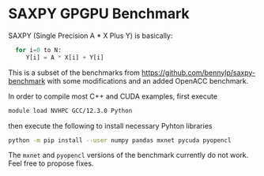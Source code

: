 # SAXPY GPGPU Benchmark

SAXPY (Single Precision A * X Plus Y) is basically:
```python
  for i=0 to N:
     Y[i] = A * X[i] + Y[i]
```

This is a subset of the benchmarks from https://github.com/bennylp/saxpy-benchmark
with some modifications and an added OpenACC benchmark.

In order to compile most C++ and CUDA examples, first execute
```bash
module load NVHPC GCC/12.3.0 Python
```
then execute the following to install necessary Pyhton libraries
```bash
python -m pip install --user numpy pandas mxnet pycuda pyopencl
```

The `mxnet` and `pyopencl` versions of the benchmark currently do not work. Feel free to propose fixes.
